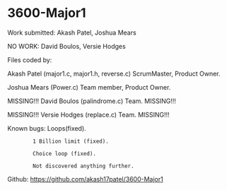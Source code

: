 # 3600-Major1
Work submitted: Akash Patel, Joshua Mears

NO WORK: David Boulos, Versie Hodges

Files coded by:

Akash Patel (major1.c, major1.h, reverse.c) ScrumMaster, Product Owner.

Joshua Mears (Power.c) Team member, Product Owner.

MISSING!!! David Boulos (palindrome.c) Team. MISSING!!!

MISSING!!! Versie Hodges (replace.c) Team. MISSING!!!

Known bugs: Loops(fixed).

            1 Billion limit (fixed).

            Choice loop (fixed).
            
            Not discovered anything further.

Github: https://github.com/akash17patel/3600-Major1 